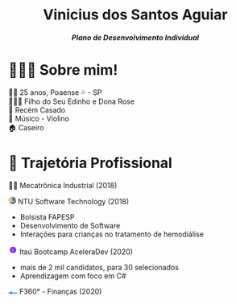<h1 align="center">Vinicius dos Santos Aguiar</h1>
<h5 align="center">Plano de Desenvolvimento Individual</h5>


<h1>👨🏻‍💻 Sobre mim!</h1>

<p>
🙋‍♂️ 25 anos, Poaense 💦 - SP </br>
👨‍👩‍👦 Filho do Seu Edinho e Dona Rose </br>
💑 Recém Casado</br>
🎻 Músico - Violino</br>
🏠 Caseiro </br>
</p>

<h1>📃 Trajetória Profissional</h1>
<p> 
👨‍🎓 Mecatrônica Industrial (2018)</br>

<img src="img/ntu.jpg" width="15"> NTU Software Technology (2018)
<ul>
  <li>Bolsista FAPESP</li>
  <li>Desenvolvimento de Software</li>
  <li>Interações para crianças no tratamento de hemodiálise</li>
</ul>

<img src="img/aceleradev.png" width="18"> Itaú Bootcamp AceleraDev (2020)
<ul>
  <li>mais de 2 mil candidatos, para 30 selecionados</li>
  <li>Aprendizagem com foco em C#</li>
</ul>

<img src="img/f360.png" width="18"> F360° - Finanças (2020)
</p>
